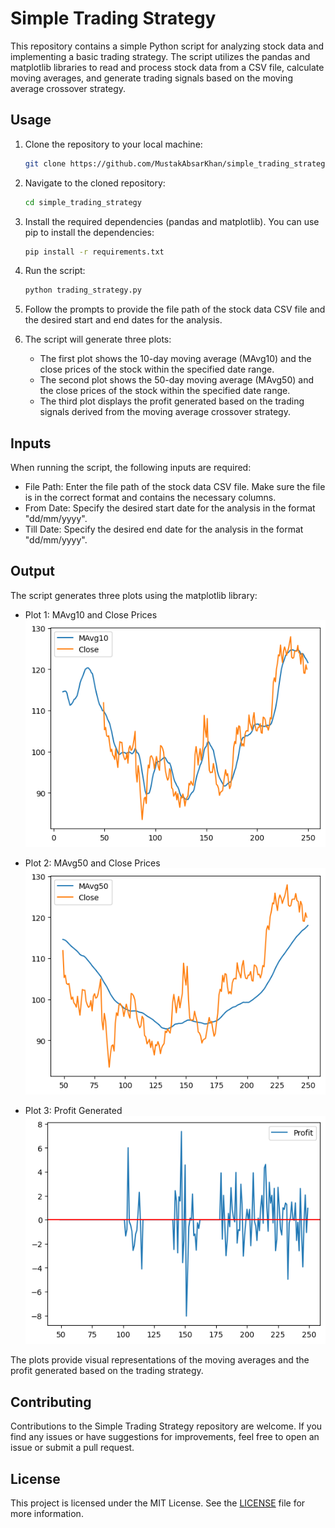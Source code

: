 # Simple Trading Strategy

This repository contains a simple Python script for analyzing stock data and implementing a basic trading strategy. The script utilizes the pandas and matplotlib libraries to read and process stock data from a CSV file, calculate moving averages, and generate trading signals based on the moving average crossover strategy.

## Usage

1. Clone the repository to your local machine:

   ```bash
   git clone https://github.com/MustakAbsarKhan/simple_trading_strategy.git
   ```

2. Navigate to the cloned repository:

   ```bash
   cd simple_trading_strategy
   ```

3. Install the required dependencies (pandas and matplotlib). You can use pip to install the dependencies:

   ```bash
   pip install -r requirements.txt
   ```

4. Run the script:

   ```bash
   python trading_strategy.py
   ```

5. Follow the prompts to provide the file path of the stock data CSV file and the desired start and end dates for the analysis.

6. The script will generate three plots:

   - The first plot shows the 10-day moving average (MAvg10) and the close prices of the stock within the specified date range.
   - The second plot shows the 50-day moving average (MAvg50) and the close prices of the stock within the specified date range.
   - The third plot displays the profit generated based on the trading signals derived from the moving average crossover strategy.

## Inputs

When running the script, the following inputs are required:

- File Path: Enter the file path of the stock data CSV file. Make sure the file is in the correct format and contains the necessary columns.
- From Date: Specify the desired start date for the analysis in the format "dd/mm/yyyy".
- Till Date: Specify the desired end date for the analysis in the format "dd/mm/yyyy".

## Output

The script generates three plots using the matplotlib library:

- Plot 1: MAvg10 and Close Prices <br>
  ![Plot 1](img/mvag1.png)

- Plot 2: MAvg50 and Close Prices <br>
  ![Plot 2](img/mvag2.png)

- Plot 3: Profit Generated <br>
  ![Plot 3](img/profit.png)

The plots provide visual representations of the moving averages and the profit generated based on the trading strategy.

## Contributing

Contributions to the Simple Trading Strategy repository are welcome. If you find any issues or have suggestions for improvements, feel free to open an issue or submit a pull request.

## License

This project is licensed under the MIT License. See the [LICENSE](LICENSE) file for more information.
